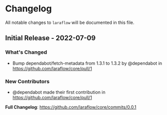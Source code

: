 # Changelog

All notable changes to `laraflow` will be documented in this file.

## Initial Release - 2022-07-09

### What's Changed

- Bump dependabot/fetch-metadata from 1.3.1 to 1.3.2 by @dependabot in https://github.com/laraflow/core/pull/1

### New Contributors

- @dependabot made their first contribution in https://github.com/laraflow/core/pull/1

**Full Changelog**: https://github.com/laraflow/core/commits/0.0.1
